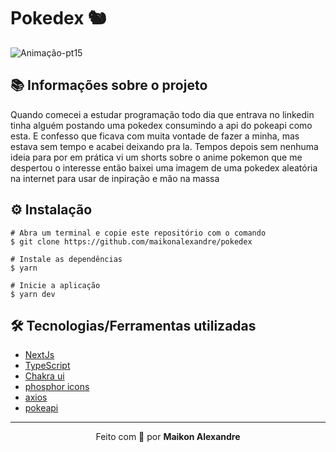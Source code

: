 # Pokedex 🐿️
![Animação-pt15](https://user-images.githubusercontent.com/86725282/180107513-0229c9c3-6cf4-469e-999a-04f7f6910a5e.gif)

## 📚 Informações sobre o projeto
Quando comecei a estudar programação todo dia que entrava no linkedin tinha alguém postando uma pokedex consumindo a api do pokeapi como esta. E confesso que ficava com muita vontade de fazer a minha, mas estava sem tempo e acabei deixando pra la. Tempos depois sem nenhuma ideia para por em prática vi um shorts sobre o anime pokemon que me despertou o interesse então baixei uma imagem de uma pokedex aleatória na internet para usar de inpiração e mão na massa
## ⚙️ Instalação
```
# Abra um terminal e copie este repositório com o comando
$ git clone https://github.com/maikonalexandre/pokedex
```
```
# Instale as dependências
$ yarn

# Inicie a aplicação
$ yarn dev
```

## 🛠️ Tecnologias/Ferramentas utilizadas

* [NextJs](https://nextjs.org/docs/api-reference/create-next-app/)
* [TypeScript](https://www.typescriptlang.org/)
* [Chakra ui](https://chakra-ui.com/)
* [phosphor icons](https://www.npmjs.com/package/react-google-login](https://phosphoricons.com/))
* [axios](https://axios-http.com/ptbr/docs/intro)
* [pokeapi](https://axios-http.com/ptbr/docs/intro](https://pokeapi.co/))

<hr>
<p align="center">Feito com 💙 por <strong>Maikon Alexandre</strong></p>

